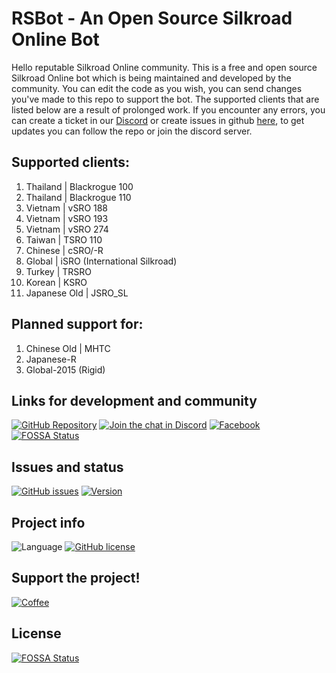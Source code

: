 # RSBot - An Open Source Silkroad Online Bot

Hello reputable Silkroad Online community. This is a free and open source Silkroad Online bot which is being maintained and developed by the community. You can edit the code as you wish, you can send changes you've made to this repo to support the bot. The supported clients that are listed below are a result of prolonged work. If you encounter any errors, you can create a ticket in our [Discord](https://discord.gg/GwecXfcKTk) or create issues in github [here](https://github.com/SDClowen/RSBot/issues), to get updates you can follow the repo or join the discord server.

## Supported clients:

1. Thailand | Blackrogue 100
2. Thailand | Blackrogue 110
3. Vietnam | vSRO 188
4. Vietnam | vSRO 193
5. Vietnam | vSRO 274
6. Taiwan  | TSRO 110
7. Chinese | cSRO/-R
8. Global  | iSRO (International Silkroad)
9. Turkey  | TRSRO
10. Korean | KSRO
11. Japanese Old | JSRO_SL

## Planned support for:

1. Chinese Old | MHTC
2. Japanese-R
3. Global-2015 (Rigid)

## Links for development and community
[![GitHub Repository](https://img.shields.io/badge/github-sdclowen/rsbot-green.svg)](https://github.com/SDClowen/RSBot)
[![Join the chat in Discord](https://img.shields.io/discord/454345032846016515.svg)](https://discord.gg/rmd96aus9A)
[![Facebook](https://img.shields.io/badge/facebook-page%20-blue)](https://www.facebook.com/rsbotofficial/)
[![FOSSA Status](https://app.fossa.com/api/projects/git%2Bgithub.com%2FSDClowen%2FRSBot.svg?type=shield)](https://app.fossa.com/projects/git%2Bgithub.com%2FSDClowen%2FRSBot?ref=badge_shield)

## Issues and status
[![GitHub issues](https://img.shields.io/github/issues/sdclowen/rsbot.svg)](https://github.com/sdclowen/rsbot/issues)
[![Version](https://img.shields.io/badge/version-v2.x-maroon.svg)](https://github.com/SDClowen/RSBot)

## Project info
![Language](https://img.shields.io/badge/language-CSharp-blue.svg)
[![GitHub license](https://img.shields.io/badge/License-GPLv3-blue.svg)](https://github.com/SDClowen/RSBot/blob/master/LICENSE)

## Support the project!
[![Coffee](https://img.shields.io/badge/Buy_Me_A_Coffee-FFDD00?style=for-the-badge&logo=buy-me-a-coffee&logoColor=black)](https://buymeacoffee.com/sdclowen)


## License
[![FOSSA Status](https://app.fossa.com/api/projects/git%2Bgithub.com%2FSDClowen%2FRSBot.svg?type=large)](https://app.fossa.com/projects/git%2Bgithub.com%2FSDClowen%2FRSBot?ref=badge_large)
